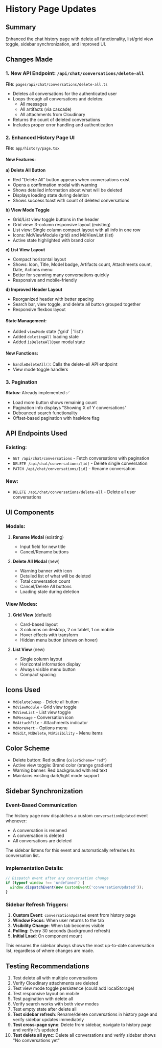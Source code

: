 # History Page Updates

## Summary
Enhanced the chat history page with delete all functionality, list/grid view toggle, sidebar synchronization, and improved UI.

## Changes Made

### 1. New API Endpoint: `/api/chat/conversations/delete-all`
**File:** `pages/api/chat/conversations/delete-all.ts`

- Deletes all conversations for the authenticated user
- Loops through all conversations and deletes:
  - All messages
  - All artifacts (via cascade)
  - All attachments from Cloudinary
- Returns the count of deleted conversations
- Includes proper error handling and authentication

### 2. Enhanced History Page UI
**File:** `app/history/page.tsx`

#### New Features:

**a) Delete All Button**
- Red "Delete All" button appears when conversations exist
- Opens a confirmation modal with warning
- Shows detailed information about what will be deleted
- Displays loading state during deletion
- Shows success toast with count of deleted conversations

**b) View Mode Toggle**
- Grid/List view toggle buttons in the header
- Grid view: 3-column responsive layout (existing)
- List view: Single column compact layout with all info in one row
- Icons: MdViewModule (grid) and MdViewList (list)
- Active state highlighted with brand color

**c) List View Layout**
- Compact horizontal layout
- Shows: Icon, Title, Model badge, Artifacts count, Attachments count, Date, Actions menu
- Better for scanning many conversations quickly
- Responsive and mobile-friendly

**d) Improved Header Layout**
- Reorganized header with better spacing
- Search bar, view toggle, and delete all button grouped together
- Responsive flexbox layout

#### State Management:
- Added `viewMode` state ('grid' | 'list')
- Added `deletingAll` loading state
- Added `isDeleteAllOpen` modal state

#### New Functions:
- `handleDeleteAll()`: Calls the delete-all API endpoint
- View mode toggle handlers

### 3. Pagination
**Status:** Already implemented ✅
- Load more button shows remaining count
- Pagination info displays "Showing X of Y conversations"
- Debounced search functionality
- Offset-based pagination with hasMore flag

## API Endpoints Used

### Existing:
- `GET /api/chat/conversations` - Fetch conversations with pagination
- `DELETE /api/chat/conversations/[id]` - Delete single conversation
- `PATCH /api/chat/conversations/[id]` - Rename conversation

### New:
- `DELETE /api/chat/conversations/delete-all` - Delete all user conversations

## UI Components

### Modals:
1. **Rename Modal** (existing)
   - Input field for new title
   - Cancel/Rename buttons

2. **Delete All Modal** (new)
   - Warning banner with icon
   - Detailed list of what will be deleted
   - Total conversation count
   - Cancel/Delete All buttons
   - Loading state during deletion

### View Modes:
1. **Grid View** (default)
   - Card-based layout
   - 3 columns on desktop, 2 on tablet, 1 on mobile
   - Hover effects with transform
   - Hidden menu button (shows on hover)

2. **List View** (new)
   - Single column layout
   - Horizontal information display
   - Always visible menu button
   - Compact spacing

## Icons Used
- `MdDeleteSweep` - Delete all button
- `MdViewModule` - Grid view toggle
- `MdViewList` - List view toggle
- `MdMessage` - Conversation icon
- `MdAttachFile` - Attachments indicator
- `MdMoreVert` - Options menu
- `MdEdit`, `MdDelete`, `MdVisibility` - Menu items

## Color Scheme
- Delete button: Red outline (`colorScheme="red"`)
- Active view toggle: Brand color (orange gradient)
- Warning banner: Red background with red text
- Maintains existing dark/light mode support

## Sidebar Synchronization

### Event-Based Communication
The history page now dispatches a custom `conversationUpdated` event whenever:
- A conversation is renamed
- A conversation is deleted
- All conversations are deleted

The sidebar listens for this event and automatically refreshes its conversation list.

### Implementation Details:
```typescript
// Dispatch event after any conversation change
if (typeof window !== 'undefined') {
  window.dispatchEvent(new CustomEvent('conversationUpdated'));
}
```

### Sidebar Refresh Triggers:
1. **Custom Event**: `conversationUpdated` event from history page
2. **Window Focus**: When user returns to the tab
3. **Visibility Change**: When tab becomes visible
4. **Polling**: Every 30 seconds (background refresh)
5. **Initial Load**: On component mount

This ensures the sidebar always shows the most up-to-date conversation list, regardless of where changes are made.

## Testing Recommendations
1. Test delete all with multiple conversations
2. Verify Cloudinary attachments are deleted
3. Test view mode toggle persistence (could add localStorage)
4. Test responsive layout on mobile
5. Test pagination with delete all
6. Verify search works with both view modes
7. Test empty state after delete all
8. **Test sidebar refresh**: Rename/delete conversations in history page and verify sidebar updates immediately
9. **Test cross-page sync**: Delete from sidebar, navigate to history page and verify it's updated
10. **Test delete all sync**: Delete all conversations and verify sidebar shows "No conversations yet"

